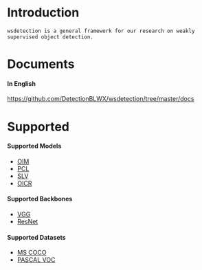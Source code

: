 # Introduction
```
wsdetection is a general framework for our research on weakly supervised object detection.
```


# Documents
#### In English
https://github.com/DetectionBLWX/wsdetection/tree/master/docs


# Supported
#### Supported Models
- [OIM](https://arxiv.org/abs/2002.01087)
- [PCL](https://arxiv.org/abs/1807.03342)
- [SLV](https://arxiv.org/abs/2006.12884)
- [OICR](https://arxiv.org/abs/1704.00138)
#### Supported Backbones
- [VGG](https://arxiv.org/pdf/1409.1556.pdf)
- [ResNet](https://arxiv.org/pdf/1512.03385.pdf)
#### Supported Datasets
- [MS COCO](https://cocodataset.org/)
- [PASCAL VOC](http://host.robots.ox.ac.uk/pascal/VOC/)